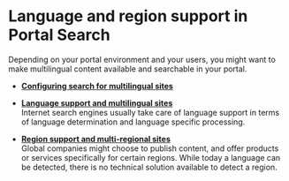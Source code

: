 # Language and region support in Portal Search

Depending on your portal environment and your users, you might want to make multilingual content available and searchable in your portal.


-   **[Configuring search for multilingual sites](config_search_multi.md)**  

-   **[Language support and multilingual sites](srr_lang_spprt.md)**  
Internet search engines usually take care of language support in terms of language determination and language specific processing.
-   **[Region support and multi-regional sites](../language_region_support/region_multiregion_support/index.md)**  
Global companies might choose to publish content, and offer products or services specifically for certain regions. While today a language can be detected, there is no technical solution available to detect a region.
<!---

**Previous topic:**[Configuring Search Center to search for web content](../wcm/wcm_dev_search_searchcenter.md)

**Next topic:**[Crawling web content with search seedlists](../wcm/wcm_dev_search_seedbase.md) --->

